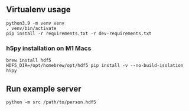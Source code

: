 ## Virtualenv usage

```
python3.9 -m venv venv
. venv/bin/activate
pip install -r requirements.txt -r dev-requirements.txt
```

### h5py installation on M1 Macs
```
brew install hdf5
HDF5_DIR=/opt/homebrew/opt/hdf5 pip install -v --no-build-isolation h5py
```

## Run example server

```
python -m src /path/to/person.hdf5
```
